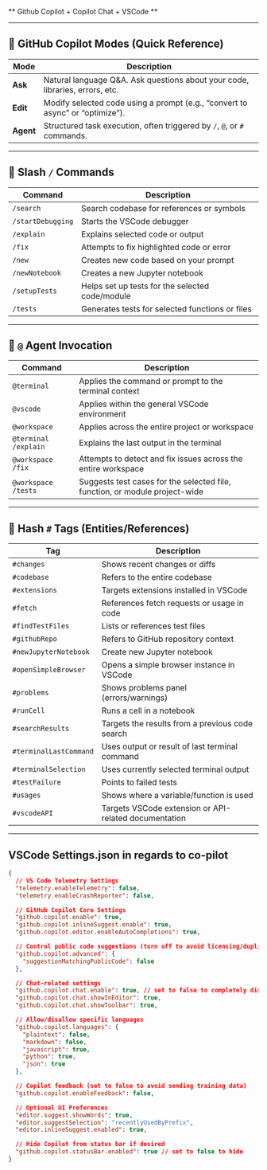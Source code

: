 ** Github Copilot + Copilot Chat + VSCode **

---

## 🧠 GitHub Copilot Modes (Quick Reference)

| Mode      | Description                                                                   |
| --------- | ----------------------------------------------------------------------------- |
| **Ask**   | Natural language Q\&A. Ask questions about your code, libraries, errors, etc. |
| **Edit**  | Modify selected code using a prompt (e.g., “convert to async” or “optimize”). |
| **Agent** | Structured task execution, often triggered by `/`, `@`, or `#` commands.      |

---

## 💬 Slash `/` Commands

| Command           | Description                                     |
| ----------------- | ----------------------------------------------- |
| `/search`         | Search codebase for references or symbols       |
| `/startDebugging` | Starts the VSCode debugger                      |
| `/explain`        | Explains selected code or output                |
| `/fix`            | Attempts to fix highlighted code or error       |
| `/new`            | Creates new code based on your prompt           |
| `/newNotebook`    | Creates a new Jupyter notebook                  |
| `/setupTests`     | Helps set up tests for the selected code/module |
| `/tests`          | Generates tests for selected functions or files |

---

## 🧠 `@` Agent Invocation

| Command              | Description                                                                 |
| -------------------- | --------------------------------------------------------------------------- |
| `@terminal`          | Applies the command or prompt to the terminal context                       |
| `@vscode`            | Applies within the general VSCode environment                               |
| `@workspace`         | Applies across the entire project or workspace                              |
| `@terminal /explain` | Explains the last output in the terminal                                    |
| `@workspace /fix`    | Attempts to detect and fix issues across the entire workspace               |
| `@workspace /tests`  | Suggests test cases for the selected file, function, or module project-wide |

---

## 🧩 Hash `#` Tags (Entities/References)

| Tag                    | Description                                           |
| ---------------------- | ----------------------------------------------------- |
| `#changes`             | Shows recent changes or diffs                         |
| `#codebase`            | Refers to the entire codebase                         |
| `#extensions`          | Targets extensions installed in VSCode                |
| `#fetch`               | References fetch requests or usage in code            |
| `#findTestFiles`       | Lists or references test files                        |
| `#githubRepo`          | Refers to GitHub repository context                   |
| `#newJupyterNotebook`  | Create new Jupyter notebook                           |
| `#openSimpleBrowser`   | Opens a simple browser instance in VSCode             |
| `#problems`            | Shows problems panel (errors/warnings)                |
| `#runCell`             | Runs a cell in a notebook                             |
| `#searchResults`       | Targets the results from a previous code search       |
| `#terminalLastCommand` | Uses output or result of last terminal command        |
| `#terminalSelection`   | Uses currently selected terminal output               |
| `#testFailure`         | Points to failed tests                                |
| `#usages`              | Shows where a variable/function is used               |
| `#vscodeAPI`           | Targets VSCode extension or API-related documentation |

---

## VSCode Settings.json in regards to co-pilot

``` json
{
  // VS Code Telemetry Settings
  "telemetry.enableTelemetry": false,
  "telemetry.enableCrashReporter": false,

  // GitHub Copilot Core Settings
  "github.copilot.enable": true,
  "github.copilot.inlineSuggest.enable": true,
  "github.copilot.editor.enableAutoCompletions": true,

  // Control public code suggestions (turn off to avoid licensing/duplication issues)
  "github.copilot.advanced": {
    "suggestionMatchingPublicCode": false
  },

  // Chat-related settings
  "github.copilot.chat.enable": true, // set to false to completely disable chat
  "github.copilot.chat.showInEditor": true,
  "github.copilot.chat.showToolbar": true,

  // Allow/disallow specific languages
  "github.copilot.languages": {
    "plaintext": false,
    "markdown": false,
    "javascript": true,
    "python": true,
    "json": true
  },

  // Copilot feedback (set to false to avoid sending training data)
  "github.copilot.enableFeedback": false,

  // Optional UI Preferences
  "editor.suggest.showWords": true,
  "editor.suggestSelection": "recentlyUsedByPrefix",
  "editor.inlineSuggest.enabled": true,

  // Hide Copilot from status bar if desired
  "github.copilot.statusBar.enabled": true // set to false to hide
}
```